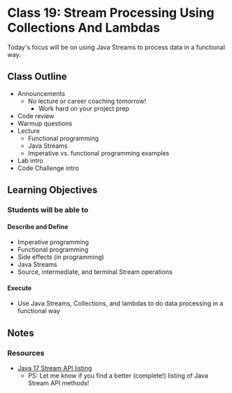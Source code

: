 # Class 19: Stream Processing Using Collections And Lambdas

Today's focus will be on using Java Streams to process data in a functional way.

## Class Outline

- Announcements
  - No lecture or career coaching tomorrow!
    - Work hard on your project prep
- Code review
- Warmup questions
- Lecture
  - Functional programming
  - Java Streams
  - Imperative vs. functional programming examples
- Lab intro
- Code Challenge intro

## Learning Objectives

### Students will be able to

#### Describe and Define

- Imperative programming
- Functional programming
- Side effects (in programming)
- Java Streams
- Source, intermediate, and terminal Stream operations

#### Execute

- Use Java Streams, Collections, and lambdas to do data processing in a functional way

## Notes

### Resources

- [Java 17 Stream API listing](https://docs.oracle.com/en/java/javase/17/docs/api/java.base/java/util/stream/Stream.html)
  - PS: Let me know if you find a better (complete!) listing of Java Stream API methods!

